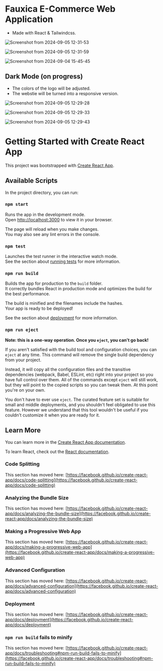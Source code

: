 # Fauxica E-Commerce Web Application
* Made with React & Tailwindcss.

![Screenshot from 2024-09-05 12-31-53](https://github.com/user-attachments/assets/7e469f1c-8e13-466e-9bff-862a541c2588)

![Screenshot from 2024-09-05 12-31-59](https://github.com/user-attachments/assets/dd7bcaf6-effc-4a6d-a1f6-859bd7e2ef4e)

![Screenshot from 2024-09-04 15-45-45](https://github.com/user-attachments/assets/d4c6768b-78b1-4173-8e49-72ba2e815098)

## Dark Mode (on progress)

* The colors of the logo will be adjusted.
* The webstie will be turned into a responsive version.

![Screenshot from 2024-09-05 12-29-28](https://github.com/user-attachments/assets/09e7d81c-895f-4eab-9ff6-7196ff7ac3bd)

![Screenshot from 2024-09-05 12-29-33](https://github.com/user-attachments/assets/913133d7-9f2b-475b-be8f-98f4ff546f29)

![Screenshot from 2024-09-05 12-29-43](https://github.com/user-attachments/assets/2cbfd55c-e809-4a11-aea9-9784d7dc36e9)


# Getting Started with Create React App

This project was bootstrapped with [Create React App](https://github.com/facebook/create-react-app).

## Available Scripts

In the project directory, you can run:

### `npm start`

Runs the app in the development mode.\
Open [http://localhost:3000](http://localhost:3000) to view it in your browser.

The page will reload when you make changes.\
You may also see any lint errors in the console.

### `npm test`

Launches the test runner in the interactive watch mode.\
See the section about [running tests](https://facebook.github.io/create-react-app/docs/running-tests) for more information.

### `npm run build`

Builds the app for production to the `build` folder.\
It correctly bundles React in production mode and optimizes the build for the best performance.

The build is minified and the filenames include the hashes.\
Your app is ready to be deployed!

See the section about [deployment](https://facebook.github.io/create-react-app/docs/deployment) for more information.

### `npm run eject`

**Note: this is a one-way operation. Once you `eject`, you can't go back!**

If you aren't satisfied with the build tool and configuration choices, you can `eject` at any time. This command will remove the single build dependency from your project.

Instead, it will copy all the configuration files and the transitive dependencies (webpack, Babel, ESLint, etc) right into your project so you have full control over them. All of the commands except `eject` will still work, but they will point to the copied scripts so you can tweak them. At this point you're on your own.

You don't have to ever use `eject`. The curated feature set is suitable for small and middle deployments, and you shouldn't feel obligated to use this feature. However we understand that this tool wouldn't be useful if you couldn't customize it when you are ready for it.

## Learn More

You can learn more in the [Create React App documentation](https://facebook.github.io/create-react-app/docs/getting-started).

To learn React, check out the [React documentation](https://reactjs.org/).

### Code Splitting

This section has moved here: [https://facebook.github.io/create-react-app/docs/code-splitting](https://facebook.github.io/create-react-app/docs/code-splitting)

### Analyzing the Bundle Size

This section has moved here: [https://facebook.github.io/create-react-app/docs/analyzing-the-bundle-size](https://facebook.github.io/create-react-app/docs/analyzing-the-bundle-size)

### Making a Progressive Web App

This section has moved here: [https://facebook.github.io/create-react-app/docs/making-a-progressive-web-app](https://facebook.github.io/create-react-app/docs/making-a-progressive-web-app)

### Advanced Configuration

This section has moved here: [https://facebook.github.io/create-react-app/docs/advanced-configuration](https://facebook.github.io/create-react-app/docs/advanced-configuration)

### Deployment

This section has moved here: [https://facebook.github.io/create-react-app/docs/deployment](https://facebook.github.io/create-react-app/docs/deployment)

### `npm run build` fails to minify

This section has moved here: [https://facebook.github.io/create-react-app/docs/troubleshooting#npm-run-build-fails-to-minify](https://facebook.github.io/create-react-app/docs/troubleshooting#npm-run-build-fails-to-minify)
